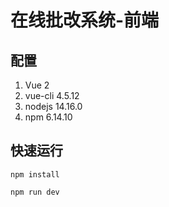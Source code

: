 # 在线批改系统-前端

## 配置

1. Vue 2
2. vue-cli 4.5.12
3. nodejs 14.16.0
4. npm 6.14.10

## 快速运行

~~~
npm install

npm run dev
~~~

